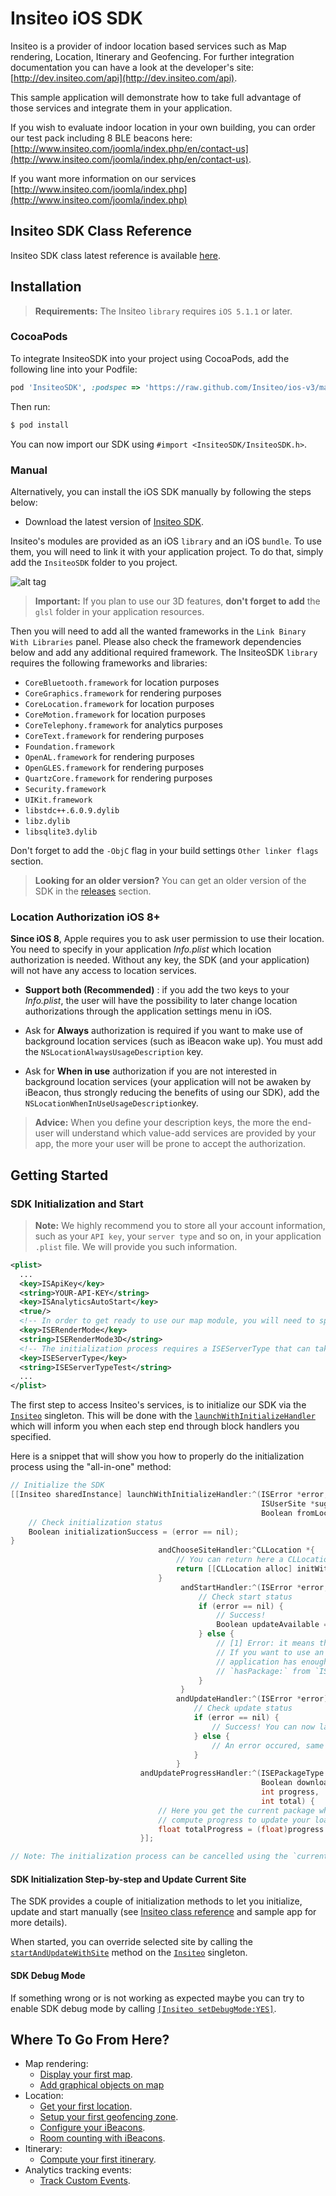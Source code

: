 # Insiteo iOS SDK

Insiteo is a provider of indoor location based services such as Map rendering, Location, Itinerary and Geofencing. For further integration documentation you can have a look at the developer's site: [http://dev.insiteo.com/api](http://dev.insiteo.com/api).

This sample application will demonstrate how to take full advantage of those services and integrate them in your application.

If you wish to evaluate indoor location in your own building, you can order our test pack including 8 BLE beacons here:
[http://www.insiteo.com/joomla/index.php/en/contact-us](http://www.insiteo.com/joomla/index.php/en/contact-us).

If you want more information on our services [http://www.insiteo.com/joomla/index.php](http://www.insiteo.com/joomla/index.php)


## Insiteo SDK Class Reference

Insiteo SDK class latest reference is available [here](http://dev.insiteo.com/api/doc/ios/3.5/index.html).


## Installation

> **Requirements:** The Insiteo `library` requires `iOS 5.1.1` or later.

### CocoaPods

To integrate InsiteoSDK into your project using CocoaPods, add the following line into your Podfile:

```ruby
pod 'InsiteoSDK', :podspec => 'https://raw.github.com/Insiteo/ios-v3/master/InsiteoSDK.podspec'
```

Then run:

```bash
$ pod install
```

You can now import our SDK using `#import <InsiteoSDK/InsiteoSDK.h>`.

### Manual

Alternatively, you can install the iOS SDK manually by following the steps below:

- Download the latest version of [Insiteo SDK](https://github.com/Insiteo/ios-v3/releases/download/3.6.0/InsiteoSDK-v3.6.0.zip).

Insiteo's modules are provided as an iOS `library` and an iOS `bundle`. To use them, you will need to link it with your application project. To do that, simply add the `InsiteoSDK` folder to you project.

![alt tag](readme/assets/ios-project-integration.png)

> **Important:** If you plan to use our 3D features, **don't forget to add** the `glsl` folder in your application resources.

Then you will need to add all the wanted frameworks in the `Link Binary With Libraries` panel. Please also check the framework dependencies below and add any additional required framework. The InsiteoSDK `library` requires the following frameworks and libraries:

- `CoreBluetooth.framework` for location purposes
- `CoreGraphics.framework` for rendering purposes
- `CoreLocation.framework` for location purposes
- `CoreMotion.framework` for location purposes
- `CoreTelephony.framework` for analytics purposes
- `CoreText.framework` for rendering purposes
- `Foundation.framework`
- `OpenAL.framework` for rendering purposes
- `OpenGLES.framework` for rendering purposes
- `QuartzCore.framework` for rendering purposes
- `Security.framework`
- `UIKit.framework`
- `libstdc++.6.0.9.dylib`
- `libz.dylib`
- `libsqlite3.dylib`

Don't forget to add the `-ObjC` flag in your build settings `Other linker flags` section.

> **Looking for an older version?** You can get an older version of the SDK in the [releases](https://github.com/Insiteo/iOS/releases) section.

### Location Authorization iOS 8+

**Since iOS 8**, Apple requires you to ask user permission to use their location. You need to specify in your application *Info.plist* which location authorization is needed. Without any key, the SDK (and your application) will not have any access to location services.

- **Support both (Recommended)** : if you add the two keys to your *Info.plist*, the user will have the possibility to later change location authorizations through the application settings menu in iOS.

- Ask for **Always** authorization is required if you want to make use of background location services (such as iBeacon wake up). You must add the `NSLocationAlwaysUsageDescription` key.

- Ask for **When in use** authorization if you are not interested in background location services (your application will not be awaken by iBeacon, thus strongly reducing the benefits of using our SDK), add the `NSLocationWhenInUseUsageDescription`key.

> **Advice:** When you define your description keys, the more the end-user will understand which value-add services are provided by your app, the more your user will be prone to accept the authorization.


## Getting Started

### SDK Initialization and Start

> **Note:** We highly recommend you to store all your account information, such as your `API key`, your `server type` and so on, in your application `.plist` file. We will provide you such information.

```xml
<plist>
  ...
  <key>ISApiKey</key>
  <string>YOUR-API-KEY</string>
  <key>ISAnalyticsAutoStart</key>
  <true/>
  <!-- In order to get ready to use our map module, you will need to specify the render mode you plan to use. You can choose between ISERenderMode2D and ISERenderMode3D. Please note that the default mode is ISERenderMode2D. -->
  <key>ISERenderMode</key>
  <string>ISERenderMode3D</string>
  <!-- The initialization process requires a ISEServerType that can take the following values: ISEServerTypeDev, ISEServerTypeTest or ISEServerTypeProd. Depending on its values the downloaded data will be stored under the appropriate folder (respectively 'dev', 'test' and 'release'). -->
  <key>ISEServerType</key>
  <string>ISEServerTypeTest</string>
  ...
</plist>
```

The first step to access Insiteo's services, is to initialize our SDK via the [`Insiteo`](http://dev.insiteo.com/api/doc/ios/3.5/Classes/Insiteo.html) singleton. This will be done with the [`launchWithInitializeHandler`](http://dev.insiteo.com/api/doc/ios/3.5/Classes/Insiteo.html#//api/name/launchWithInitializeHandler:andChooseSiteHandler:andStartHandler:andUpdateHandler:andUpdateProgressHandler:) which will inform you when each step end through block handlers you specified.

Here is a snippet that will show you how to properly do the initialization process using the "all-in-one" method:

```objective-c
// Initialize the SDK
[[Insiteo sharedInstance] launchWithInitializeHandler:^(ISError *error,
                                                        ISUserSite *suggestedSite,
                                                        Boolean fromLocalCache) {
    // Check initialization status
    Boolean initializationSuccess = (error == nil);
}
                                 andChooseSiteHandler:^CLLocation *{
                                     // You can return here a CLLocation that will determine the most suitable site to start
                                     return [[CLLocation alloc] initWithLatitude:latitude longitude:longitude];
                                 }
                                      andStartHandler:^(ISError *error, NSArray *newPackages) {
                                          // Check start status
                                          if (error == nil) {
                                              // Success!
                                              Boolean updateAvailable = ([newPackages count] > 0);
                                          } else {
                                              // [1] Error: it means that Insiteo servers could not be reached.
                                              // If you want to use an specific module, you have to check if your
                                              // application has enough data to run. This can be done using
                                              // `hasPackage:` from `ISSite` class.
                                          }
                                      }
                                     andUpdateHandler:^(ISError *error) {
                                         // Check update status
                                         if (error == nil) {
                                             // Success! You can now launch your application with all up to date data.
                                         } else {
                                             // An error occured, same as [1]
                                         }
                                     }
                             andUpdateProgressHandler:^(ISEPackageType packageType,
                                                        Boolean download,
                                                        int progress,
                                                        int total) {
                                 // Here you get the current package which is downloading or installing and you can
                                 // compute progress to update your loading view, for example.
                                 float totalProgress = (float)progress / (float)total;
                             }];

// Note: The initialization process can be cancelled using the `currentTask` property of the `Insiteo` singleton (see `ISCancelable` protocol documentation).
```

#### SDK Initialization Step-by-step and Update Current Site

The SDK provides a couple of initialization methods to let you initialize, update and start manually (see [Insiteo class reference](http://dev.insiteo.com/api/doc/ios/3.5/Classes/Insiteo.html#//api/name/initializeWithAPIKey:andLanguage:andAnalyticsAutoStart:andServerType:andServerUrl:andRenderMode:andInitializeHandler:andChooseSiteHandler:) and sample app for more details).

When started, you can override selected site by calling the [`startAndUpdateWithSite`](http://dev.insiteo.com/api/doc/ios/3.5/Classes/Insiteo.html#//api/name/startAndUpdateWithSite:andStartHandler:andUpdateHandler:andUpdateProgressHandler:) method on the [`Insiteo`](http://dev.insiteo.com/api/doc/ios/3.5/Classes/Insiteo.html) singleton.

#### SDK Debug Mode

If something wrong or is not working as expected maybe you can try to enable SDK debug mode by calling [`[Insiteo setDebugMode:YES]`](http://dev.insiteo.com/api/doc/ios/3.5/Classes/Insiteo.html#//api/name/setDebugMode:).


## Where To Go From Here?

- Map rendering:
	- [Display your first map](https://github.com/Insiteo/ios-v3/tree/master/readme/map.md).
	- [Add graphical objects on map](https://github.com/Insiteo/ios-v3/tree/master/readme/map.md#2-add-graphical-objects-on-map)
- Location:
	- [Get your first location](https://github.com/Insiteo/ios-v3/tree/master/readme/location.md).
	- [Setup your first geofencing zone](https://github.com/Insiteo/ios-v3/tree/master/readme/geofence.md).
	- [Configure your iBeacons](https://github.com/Insiteo/ios-v3/tree/master/readme/beacon.md).
	- [Room counting with iBeacons](https://github.com/Insiteo/ios-v3/tree/master/readme/room_counting.md).
- Itinerary:
	- [Compute your first itinerary](https://github.com/Insiteo/ios-v3/tree/master/readme/itinerary.md).
- Analytics tracking events:
	- [Track Custom Events](https://github.com/Insiteo/ios-v3/tree/master/readme/analytics.md).
